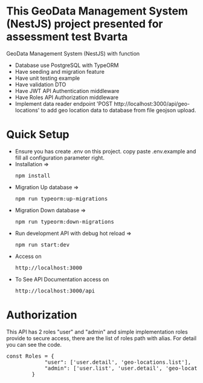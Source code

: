 # This GeoData Management System (NestJS) project presented for assessment test Bvarta
GeoData Management System (NestJS) with function<br>
<ul>
    <li>Database use PostgreSQL with TypeORM</li>
    <li>Have seeding and migration feature</li>
    <li>Have unit testing example</li>
    <li>Have validation DTO</li>
    <li>Have JWT API Authentication middleware</li>
    <li>Have Roles API Authorization middleware</li>
    <li>Implement data reader endpoint 'POST http://localhost:3000/api/geo-locations' to add geo location data to database from file geojson upload.</li>
</ul>

# Quick Setup
<ul>
    <li>Ensure you has create .env on this project. copy paste .env.example and fill all configuration parameter right.</li>
    <li>Installation => <pre>npm install</pre></li>
    <li>Migration Up database => <pre>npm run typeorm:up-migrations</pre></li>
    <li>Migration Down database => <pre>npm run typeorm:down-migrations</pre></li>
    <li>Run development API with debug hot reload => <pre>npm run start:dev</pre></li>
    <li>Access on <pre>http://localhost:3000</pre></li>
    <li>To See API Documentation access on <pre>http://localhost:3000/api</pre></li>
</ul>

# Authorization
This API has 2 roles "user" and "admin" and simple implementation roles provide to secure access, there are the list of roles path with alias. For detail you can see the code.
<pre>
const Roles = {
            "user": ['user.detail', 'geo-locations.list'],
            "admin": ['user.list', 'user.detail', 'geo-locations.create', 'geo-locations.list']
        }
</pre>